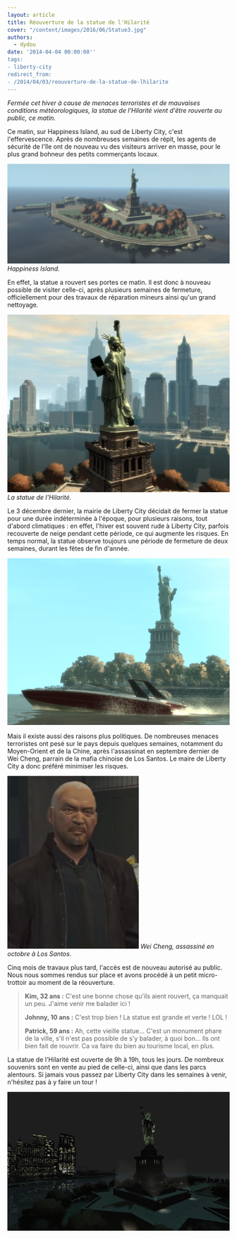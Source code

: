 ```yaml
---
layout: article
title: Réouverture de la statue de l'Hilarité
cover: "/content/images/2016/06/Statue3.jpg"
authors:
  - dydou
date: '2014-04-04 00:00:00''
tags:
- liberty-city
redirect_from:
- /2014/04/03/reouverture-de-la-statue-de-lhilarite
---
```


_Fermée cet hiver à cause de menaces terroristes et de mauvaises conditions météorologiques, la statue de l'Hilarité vient d'être rouverte au public, ce matin._

Ce matin, sur Happiness Island, au sud de Liberty City, c'est l'effervescence. Après de nombreuses semaines de répit, les agents de sécurité de l'île ont de nouveau vu des visiteurs arriver en masse, pour le plus grand bohneur des petits commerçants locaux.

![Happiness Island.](/content/images/2016/06/Statue3_0.jpg)
_Happiness Island._

En effet, la statue a rouvert ses portes ce matin. Il est donc à nouveau possible de visiter celle-ci, après plusieurs semaines de fermeture, officiellement pour des travaux de réparation mineurs ainsi qu'un grand nettoyage.

![La statue de l'Hilarité.](/content/images/2016/06/Statue.jpg)
_La statue de l'Hilarité._

Le 3 décembre dernier, la mairie de Liberty City décidait de fermer la statue pour une durée indéterminée à l'époque, pour plusieurs raisons, tout d'abord climatiques : en effet, l'hiver est souvent rude à Liberty City, parfois recouverte de neige pendant cette période, ce qui augmente les risques. En temps normal, la statue observe toujours une période de fermeture de deux semaines, durant les fêtes de fin d'année.

![](/content/images/2016/06/Statue2.jpg)

Mais il existe aussi des raisons plus politiques. De nombreuses menaces terroristes ont pesé sur le pays depuis quelques semaines, notamment du Moyen-Orient et de la Chine, après l'assassinat en septembre dernier de Wei Cheng, parrain de la mafia chinoise de Los Santos. Le maire de Liberty City a donc préféré minimiser les risques.

![Wei Cheng, assassiné en octobre à Los Santos.](/content/images/2016/06/WeiCheng-GTA5.png)
_Wei Cheng, assassiné en octobre à Los Santos._

Cinq mois de travaux plus tard, l'accès est de nouveau autorisé au public. Nous nous sommes rendus sur place et avons procédé à un petit micro-trottoir au moment de la réouverture.

> **Kim, 32 ans :** C'est une bonne chose qu'ils aient rouvert, ça manquait un peu. J'aime venir me balader ici !
> 
> **Johnny, 10 ans :** C'est trop bien ! La statue est grande et verte ! LOL !
> 
> **Patrick, 59 ans :** Ah, cette vieille statue... C'est un monument phare de la ville, s'il n'est pas possible de s'y balader, à quoi bon... Ils ont bien fait de rouvrir. Ca va faire du bien au tourisme local, en plus.

La statue de l'Hilarité est ouverte de 9h à 19h, tous les jours. De nombreux souvenirs sont en vente au pied de celle-ci, ainsi que dans les parcs alentours. Si jamais vous passez par Liberty City dans les semaines à venir, n'hésitez pas à y faire un tour !

![](/content/images/2016/06/Statue1.jpg)